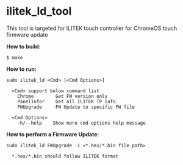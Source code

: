 # ilitek_ld_tool
This tool is targeted for ILITEK touch controller for ChromeOS touch firmware update

**How to build:**
```
$ make
```
**How to run:**
```
sudo ilitek_ld <Cmd> [<Cmd Options>]

  <Cmd> support below command list
    Chrome        Get FW version only
    PanelInfor    Get all ILITEK TP info.
    FWUpgrade     FW Update to specific FW file

  <Cmd Options>
    -h/--help    Show more cmd options help message
```
**How to perform a Firmware Update:**
```
sudo ilitek_ld FWUpgrade -i <*.hex/*.bin file path>

  *.hex/*.bin should follow ILITEK format
```
